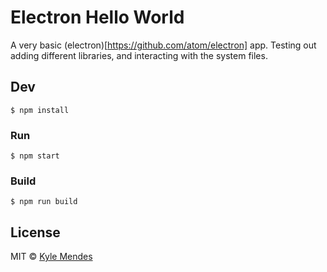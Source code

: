 # Electron Hello World

A very basic (electron)[https://github.com/atom/electron] app.  Testing out adding different libraries, and interacting with the system files.


## Dev

```
$ npm install
```

### Run

```
$ npm start
```

### Build

```
$ npm run build
```


## License

MIT © [Kyle Mendes](http://kyle.pink)
